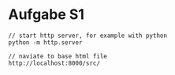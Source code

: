 # Aufgabe S1

```
// start http server, for example with python
python -m http.server

// naviate to base html file
http://localhost:8000/src/
```


